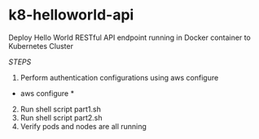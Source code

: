 # k8-helloworld-api
Deploy Hello World RESTful API endpoint running in Docker container to Kubernetes Cluster


_*STEPS*_

1. Perform authentication configurations using aws configure
 * aws configure *
2. Run shell script part1.sh
3. Run shell script part2.sh
4. Verify pods and nodes are all running
